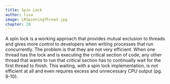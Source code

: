 ```yaml
---
title: Spin Lock
author: lisa
image: LRSpinningThread.jpg
chapter: 28
---
```

A spin lock is a working approach that provides mutual exclusion to threads and gives more control to developers when writing processes that run concurrently. The problem is that they are not very efficient. When one thread has the lock and is executing the critical section of code, any other thread that wants to run that critical section has to continually wait for the first thread to finish. This waiting, with a spin lock implementation, is not efficient at all and even requires excess and unnecessary CPU output (pg. 9-10).
